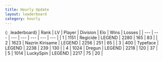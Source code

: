 ```yaml
---
title: Hourly Update
layout: leaderboard
category: hourly
---
```


{: .leaderboard}
| Rank | LV | Player | Division | Elo | Wins | Losses |
| --- | --- | --- | --- | --- | --- | --- |
| <span data-change="0">1</span> | 1151 | <span title="ID: 353063">Regicide</span> | LEGEND | <span data-change="0">2280</span> | <span data-change="0">165</span> | <span data-change="0">83</span> |
| <span data-change="0">2</span> | 1623 | <span title="ID: 315148">Nazrin Kirisame</span> | LEGEND | <span data-change="0">2256</span> | <span data-change="0">251</span> | <span data-change="0">65</span> |
| <span data-change="0">3</span> | 400 | <span title="ID: 628233">Typeface</span> | LEGEND | <span data-change="0">2238</span> | <span data-change="0">239</span> | <span data-change="0">130</span> |
| <span data-change="0">4</span> | 1024 | <span title="ID: 337810">Dregun</span> | LEGEND | <span data-change="0">2218</span> | <span data-change="0">120</span> | <span data-change="0">37</span> |
| <span data-change="0">5</span> | 1014 | <span title="ID: 498412">LuckySpin</span> | LEGEND | <span data-change="0">2217</span> | <span data-change="0">75</span> | <span data-change="0">20</span> |